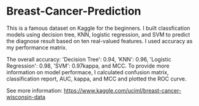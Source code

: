 # Breast-Cancer-Prediction
This is a famous dataset on Kaggle for the beginners.
I built classfication models using decision tree, KNN, logistic regression, and SVM to predict the diagnose result based on ten real-valued features. I used accuracy as my performance matrix.

The overall accuracy:
'Decision Tree': 0.94, 'KNN': 0.96, 'Logistic Regression': 0.98, 'SVM': 0.97kappa, and MCC. 
To provide more information on model performace, I calculated confusion matrix, classification report, AUC, kappa, and MCC and plotted the ROC curve.

See more information: https://www.kaggle.com/uciml/breast-cancer-wisconsin-data
